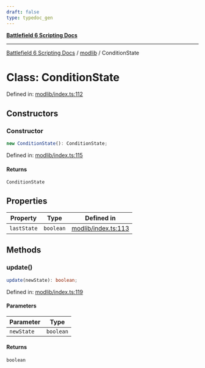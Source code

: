 ```yaml
---
draft: false
type: typedoc_gen
---
```


[**Battlefield 6 Scripting Docs**](../../_index.md)

***

[Battlefield 6 Scripting Docs](../../_index.md) / [modlib](../_index.md) / ConditionState

# Class: ConditionState

Defined in: [modlib/index.ts:112](https://github.com/battlefield-portal-community/portal-docs/blob/ff09b2690670f74de7e97198022e5a97ff1161ff/generators/santiago/modlib/index.ts#L112)

## Constructors

### Constructor

```ts
new ConditionState(): ConditionState;
```

Defined in: [modlib/index.ts:115](https://github.com/battlefield-portal-community/portal-docs/blob/ff09b2690670f74de7e97198022e5a97ff1161ff/generators/santiago/modlib/index.ts#L115)

#### Returns

`ConditionState`

## Properties

| Property | Type | Defined in |
| ------ | ------ | ------ |
| <a id="laststate"></a> `lastState` | `boolean` | [modlib/index.ts:113](https://github.com/battlefield-portal-community/portal-docs/blob/ff09b2690670f74de7e97198022e5a97ff1161ff/generators/santiago/modlib/index.ts#L113) |

## Methods

### update()

```ts
update(newState): boolean;
```

Defined in: [modlib/index.ts:119](https://github.com/battlefield-portal-community/portal-docs/blob/ff09b2690670f74de7e97198022e5a97ff1161ff/generators/santiago/modlib/index.ts#L119)

#### Parameters

| Parameter | Type |
| ------ | ------ |
| `newState` | `boolean` |

#### Returns

`boolean`
